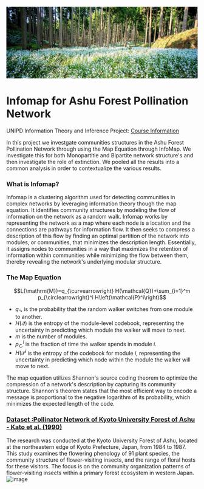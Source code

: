 ![forest.jpg](images/forest.jpg)
# Infomap for Ashu Forest Pollination Network
UNIPD Information Theory and Inference Project: [Course Information](https://didattica.unipd.it/off/2022/LM/SC/SC2443/000ZZ/SCQ0093479/N0)  
  
In this project we investgate communities structures in the Ashu Forest Pollination Network through using the Map Equation through InfoMap. We investigate this for both Monopartitie and Bipartite network structure's and then investigate the role of extinction. We pooled all the results into a common analysis in order to contextualize the various results. 


### What is Infomap?
Infomap is a clustering algorithm used for detecting communities in complex networks by leveraging information theory though the map equation. It identifies community structures by modeling the flow of information on the network as a random walk. Infomap works by representing the network as a map where each node is a location and the connections are pathways for information flow. It then seeks to compress a description of this flow by finding an optimal partition of the network into modules, or communities, that minimizes the description length. Essentially, it assigns nodes to communities in a way that maximizes the retention of information within communities while minimizing the flow between them, thereby revealing the network's underlying modular structure.

### The Map Equation


$$L(\mathrm{M})=q_{\curvearrowright} H(\mathcal{Q})+\sum_{i=1}^m p_{\circlearrowright}^i H\left(\mathcal{P}^i\right)$$
* $q_{\curvearrowright}$  is the probability that the random walker switches from one module to another.
* $H(\mathcal{Q})$  is the entropy of the module-level codebook, representing the uncertainty in predicting which module the walker will move to next.
* $m$ is the number of modules.
* $p_{\circlearrowright}^i$ is the fraction of time the walker spends in module $i$.
* $H(\mathcal{P}^i$ is the entropy of the codebook for module $i$, representing the uncertainty in predicting which node within the module the walker will move to next.


The map equation utilizes Shannon's source coding theorem to optimize the compression of a network's description by capturing its community structure. Shannon's theorem states that the most efficient way to encode a message is proportional to the negative logarithm of its probability, which minimizes the expected length of the code.


### [Dataset :Pollinator Network of Kyoto University Forest of Ashu -  Kato et al. (1990)](http://www.ecologia.ib.usp.br/iwdb/html/kato_1990.html)
The research was conducted at the Kyoto University Forest of Ashu, located at the northeastern edge of Kyoto Prefecture, Japan, from 1984 to 1987. This study examines the flowering phenology of 91 plant species, the community structure of flower-visiting insects, and the range of floral hosts for these visitors. The focus is on the community organization patterns of flower-visiting insects within a primary forest ecosystem in western Japan.
![image](https://github.com/user-attachments/assets/39544f8d-5e92-4a25-9f73-bc64e916bbf1)


